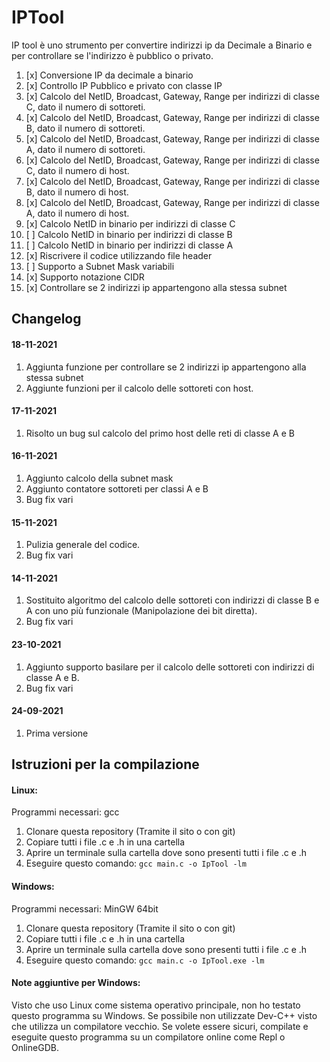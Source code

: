 

# IPTool
IP tool è uno strumento per convertire indirizzi ip da Decimale a Binario e per controllare se l'indirizzo è pubblico o privato.

 1. [x] Conversione IP da decimale a binario
 2. [x] Controllo IP Pubblico e privato con classe IP
 3. [x] Calcolo del NetID, Broadcast, Gateway, Range per indirizzi di classe C, dato il numero di sottoreti.
 4. [x] Calcolo del NetID, Broadcast, Gateway, Range per indirizzi di classe B, dato il numero di sottoreti.
 5. [x] Calcolo del NetID, Broadcast, Gateway, Range per indirizzi di classe A, dato il numero di sottoreti.
 6. [x] Calcolo del NetID, Broadcast, Gateway, Range per indirizzi di classe C, dato il numero di host.
 7. [x] Calcolo del NetID, Broadcast, Gateway, Range per indirizzi di classe B, dato il numero di host.
 8. [x] Calcolo del NetID, Broadcast, Gateway, Range per indirizzi di classe A, dato il numero di host.
 9. [x] Calcolo NetID in binario per indirizzi di classe C
 10. [ ] Calcolo NetID in binario per indirizzi di classe B
 11. [ ] Calcolo NetID in binario per indirizzi di classe A
 12. [x] Riscrivere il codice utilizzando file header 
 13. [ ] Supporto a Subnet Mask variabili
 14. [x] Supporto notazione CIDR
 15. [x] Controllare se 2 indirizzi ip appartengono alla stessa subnet
## Changelog
#### 18-11-2021
 1. Aggiunta funzione per controllare se 2 indirizzi ip appartengono alla stessa subnet
 2. Aggiunte funzioni per il calcolo delle sottoreti con host.
#### 17-11-2021
 1. Risolto un bug sul calcolo del primo host delle reti di classe A e B
#### 16-11-2021
 1. Aggiunto calcolo della subnet mask
 2. Aggiunto contatore sottoreti per classi A e B
 3. Bug fix vari
#### 15-11-2021
 1. Pulizia generale del codice.
 2. Bug fix vari
#### 14-11-2021
 1. Sostituito algoritmo del calcolo delle sottoreti con indirizzi di classe B e A con uno più funzionale (Manipolazione dei bit diretta).
 2. Bug fix vari
#### 23-10-2021
 1. Aggiunto supporto basilare per il calcolo delle sottoreti con indirizzi di classe A e B.
 2. Bug fix vari
#### 24-09-2021
 1. Prima versione
## Istruzioni per la compilazione
#### Linux:
Programmi necessari: gcc
 1. Clonare questa repository (Tramite il sito o con git)
 2. Copiare tutti i file .c e .h in una cartella
 3. Aprire un terminale sulla cartella dove sono presenti tutti i file .c e .h
 4. Eseguire questo comando: `gcc main.c -o IpTool -lm`
#### Windows:
Programmi necessari: MinGW 64bit
 1. Clonare questa repository (Tramite il sito o con git)
 2. Copiare tutti i file .c e .h in una cartella
 3. Aprire un terminale sulla cartella dove sono presenti tutti i file .c e .h
 4. Eseguire questo comando: `gcc main.c -o IpTool.exe -lm`
#### Note aggiuntive per Windows:
Visto che uso Linux come sistema operativo principale, non ho testato questo programma su Windows.
Se possibile non utilizzate Dev-C++ visto che utilizza un compilatore vecchio.
Se volete essere sicuri, compilate e eseguite questo programma su un compilatore online come Repl o OnlineGDB.
